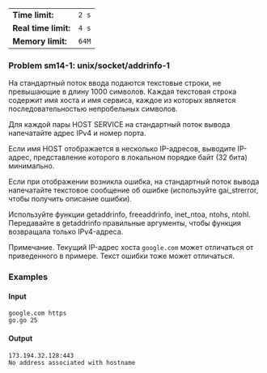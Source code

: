 |                      |       |
|----------------------|-------|
| **Time limit:**      | `2 s` |
| **Real time limit:** | `4 s` |
| **Memory limit:**    | `64M` |


### Problem sm14-1: unix/socket/addrinfo-1

На стандартный поток ввода подаются текстовые строки, не превышающие в длину 1000 символов. Каждая
текстовая строка содержит имя хоста и имя сервиса, каждое из которых является последовательностью
непробельных символов.

Для каждой пары HOST SERVICE на стандартный поток вывода напечатайте адрес IPv4 и номер порта.

Если имя HOST отображается в несколько IP-адресов, выводите IP-адрес, представление которого в
локальном порядке байт (32 бита) минимально.

Если при отображении возникла ошибка, на стандартный поток вывода напечатайте текстовое сообщение об
ошибке (используйте gai_strerror, чтобы получить описание ошибки).

Используйте функции getaddrinfo, freeaddrinfo, inet_ntoa, ntohs, ntohl. Передавайте в getaddrinfo
правильные аргументы, чтобы функция возвращала только IPv4-адреса.

Примечание. Текущий IP-адрес хоста `google.com` может отличаться от приведенного в примере. Текст
ошибки тоже может отличаться.

### Examples

#### Input

    
    
    google.com https
    go.go 25

#### Output

    
    
    173.194.32.128:443
    No address associated with hostname

